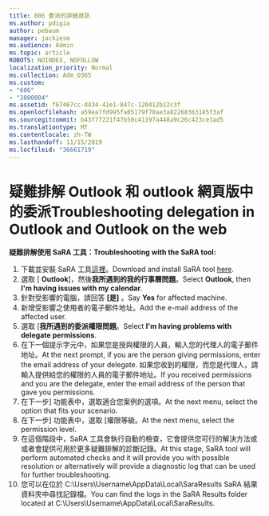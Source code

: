 ```yaml
---
title: 606 委派的詳細資訊
ms.author: pdigia
author: pebaum
manager: jackiesm
ms.audience: Admin
ms.topic: article
ROBOTS: NOINDEX, NOFOLLOW
localization_priority: Normal
ms.collection: Adm_O365
ms.custom:
- "606"
- "3800004"
ms.assetid: f67467cc-d434-41e1-847c-120412b12c3f
ms.openlocfilehash: a59ea7fd995fa05179f70ae3a82268363145f3af
ms.sourcegitcommit: b43f77221f47b50c41197a448a9c26c423ce1ad5
ms.translationtype: MT
ms.contentlocale: zh-TW
ms.lasthandoff: 11/15/2019
ms.locfileid: "36661719"
---
```

# <a name="troubleshooting-delegation-in-outlook-and-outlook-on-the-web"></a><span data-ttu-id="7d82a-102">疑難排解 Outlook 和 outlook 網頁版中的委派</span><span class="sxs-lookup"><span data-stu-id="7d82a-102">Troubleshooting delegation in Outlook and Outlook on the web</span></span>

<span data-ttu-id="7d82a-103">**疑難排解使用 SaRA 工具：**</span><span class="sxs-lookup"><span data-stu-id="7d82a-103">**Troubleshooting with the SaRA tool:**</span></span>

1. <span data-ttu-id="7d82a-104">下載並安裝 SaRA 工具[這裡](https://aka.ms/SaRA-SkypeForBusinessSignIn)。</span><span class="sxs-lookup"><span data-stu-id="7d82a-104">Download and install SaRA tool [here](https://aka.ms/SaRA-SkypeForBusinessSignIn).</span></span>
1. <span data-ttu-id="7d82a-105">選取 [ **Outlook**]，然後**我所遇到的我的行事曆問題**。</span><span class="sxs-lookup"><span data-stu-id="7d82a-105">Select **Outlook**, then **I'm having issues with my calendar**.</span></span>
1. <span data-ttu-id="7d82a-106">針對受影響的電腦，請回答 **[是]** 。</span><span class="sxs-lookup"><span data-stu-id="7d82a-106">Say **Yes** for affected machine.</span></span>
1. <span data-ttu-id="7d82a-107">新增受影響之使用者的電子郵件地址。</span><span class="sxs-lookup"><span data-stu-id="7d82a-107">Add the e-mail address of the affected user.</span></span>
1. <span data-ttu-id="7d82a-108">選取 [**我所遇到的委派權限問題**。</span><span class="sxs-lookup"><span data-stu-id="7d82a-108">Select **I'm having problems with delegate permissions**.</span></span>
1. <span data-ttu-id="7d82a-109">在下一個提示字元中，如果您是授與權限的人員，輸入您的代理人的電子郵件地址。</span><span class="sxs-lookup"><span data-stu-id="7d82a-109">At the next prompt, if you are the person giving permissions, enter the email address of your delegate.</span></span> <span data-ttu-id="7d82a-110">如果您收到的權限，而您是代理人，請輸入提供給您的權限的人員的電子郵件地址。</span><span class="sxs-lookup"><span data-stu-id="7d82a-110">If you received permissions and you are the delegate, enter the email address of the person that gave you permissions.</span></span>
1. <span data-ttu-id="7d82a-111">在下一步] 功能表中，選取適合您案例的選項。</span><span class="sxs-lookup"><span data-stu-id="7d82a-111">At the next menu, select the option that fits your scenario.</span></span>
1. <span data-ttu-id="7d82a-112">在下一步] 功能表中，選取 [權限等級。</span><span class="sxs-lookup"><span data-stu-id="7d82a-112">At the next menu, select the permission level.</span></span>
1. <span data-ttu-id="7d82a-113">在這個階段中，SaRA 工具會執行自動的檢查，它會提供您可行的解決方法或或者會提供可用於更多疑難排解的診斷記錄。</span><span class="sxs-lookup"><span data-stu-id="7d82a-113">At this stage, SaRA tool will perform automated checks and it will provide you with possible resolution or alternatively will provide a diagnostic log that can be used for further troubleshooting.</span></span>
1. <span data-ttu-id="7d82a-114">您可以在位於 C:\Users\Username\AppData\Local\SaraResults SaRA 結果資料夾中尋找記錄檔。</span><span class="sxs-lookup"><span data-stu-id="7d82a-114">You can find the logs in the SaRA Results folder located at C:\Users\Username\AppData\Local\SaraResults.</span></span>
